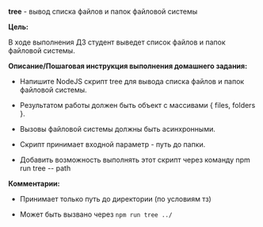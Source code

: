 **tree** - вывод списка файлов и папок файловой системы

**Цель:**

В ходе выполнения ДЗ студент выведет список файлов и папок файловой системы.

**Описание/Пошаговая инструкция выполнения домашнего задания:**

* Напишите NodeJS скрипт tree для вывода списка файлов и папок файловой системы.

* Результатом работы должен быть объект с массивами { files, folders }.

* Вызовы файловой системы должны быть асинхронными.

* Скрипт принимает входной параметр - путь до папки.

* Добавить возможность выполнять этот скрипт через команду npm run tree -- path

**Комментарии:**
* Принимает только путь до директории (по условиям тз)

* Может быть вызвано через `npm run tree ../`